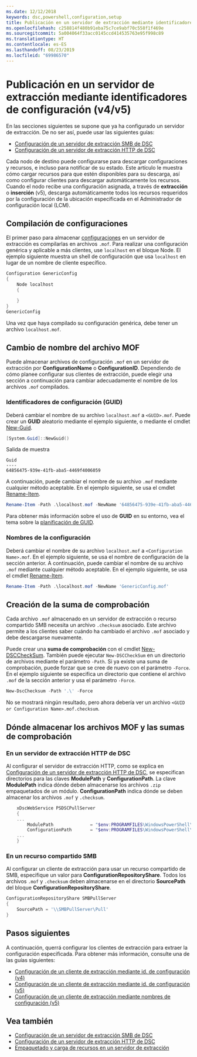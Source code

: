 ```yaml
---
ms.date: 12/12/2018
keywords: dsc,powershell,configuration,setup
title: Publicación en un servidor de extracción mediante identificadores de configuración (v4/v5)
ms.openlocfilehash: c258814f480b91eba75c7ce9abf70c558f1f469e
ms.sourcegitcommit: 5a004064f33acc0145ccd414535763e95f998c89
ms.translationtype: HT
ms.contentlocale: es-ES
ms.lasthandoff: 08/23/2019
ms.locfileid: "69986570"
---
```

# <a name="publish-to-a-pull-server-using-configuration-ids-v4v5"></a>Publicación en un servidor de extracción mediante identificadores de configuración (v4/v5)

En las secciones siguientes se supone que ya ha configurado un servidor de extracción. De no ser así, puede usar las siguientes guías:

- [Configuración de un servidor de extracción SMB de DSC](pullServerSmb.md)
- [Configuración de un servidor de extracción HTTP de DSC](pullServer.md)

Cada nodo de destino puede configurarse para descargar configuraciones y recursos, e incluso para notificar de su estado. Este artículo le muestra cómo cargar recursos para que estén disponibles para su descarga, así como configurar clientes para descargar automáticamente los recursos. Cuando el nodo recibe una configuración asignada, a través de **extracción** o **inserción** (v5), descarga automáticamente todos los recursos requeridos por la configuración de la ubicación especificada en el Administrador de configuración local (LCM).

## <a name="compile-configurations"></a>Compilación de configuraciones

El primer paso para almacenar [configuraciones](../configurations/configurations.md) en un servidor de extracción es compilarlas en archivos `.mof`. Para realizar una configuración genérica y aplicable a más clientes, use `localhost` en el bloque Node. El ejemplo siguiente muestra un shell de configuración que usa `localhost` en lugar de un nombre de cliente específico.

```powershell
Configuration GenericConfig
{
    Node localhost
    {

    }
}
GenericConfig
```

Una vez que haya compilado su configuración genérica, debe tener un archivo `localhost.mof`.

## <a name="renaming-the-mof-file"></a>Cambio de nombre del archivo MOF

Puede almacenar archivos de configuración `.mof` en un servidor de extracción por **ConfigurationName** o **ConfigurationID**. Dependiendo de cómo planee configurar sus clientes de extracción, puede elegir una sección a continuación para cambiar adecuadamente el nombre de los archivos `.mof` compilados.

### <a name="configuration-ids-guid"></a>Identificadores de configuración (GUID)

Deberá cambiar el nombre de su archivo `localhost.mof` a `<GUID>.mof`. Puede crear un **GUID** aleatorio mediante el ejemplo siguiente, o mediante el cmdlet [New-Guid](/powershell/module/microsoft.powershell.utility/new-guid).

```powershell
[System.Guid]::NewGuid()
```

Salida de muestra

```Output
Guid
----
64856475-939e-41fb-aba5-4469f4006059
```

A continuación, puede cambiar el nombre de su archivo `.mof` mediante cualquier método aceptable. En el ejemplo siguiente, se usa el cmdlet [Rename-Item](/powershell/module/microsoft.powershell.management/rename-item).

```powershell
Rename-Item -Path .\localhost.mof -NewName '64856475-939e-41fb-aba5-4469f4006059.mof'
```

Para obtener más información sobre el uso de **GUID** en su entorno, vea el tema sobre la [planificación de GUID](/powershell/dsc/secureserver#guids).

### <a name="configuration-names"></a>Nombres de la configuración

Deberá cambiar el nombre de su archivo `localhost.mof` a `<Configuration Name>.mof`. En el ejemplo siguiente, se usa el nombre de configuración de la sección anterior. A continuación, puede cambiar el nombre de su archivo `.mof` mediante cualquier método aceptable. En el ejemplo siguiente, se usa el cmdlet [Rename-Item](/powershell/module/microsoft.powershell.management/rename-item).

```powershell
Rename-Item -Path .\localhost.mof -NewName 'GenericConfig.mof'
```

## <a name="create-the-checksum"></a>Creación de la suma de comprobación

Cada archivo `.mof` almacenado en un servidor de extracción o recurso compartido SMB necesita un archivo `.checksum` asociado.
Este archivo permite a los clientes saber cuándo ha cambiado el archivo `.mof` asociado y debe descargarse nuevamente.

Puede crear una **suma de comprobación** con el cmdlet [New-DSCCheckSum](/powershell/module/psdesiredstateconfiguration/new-dscchecksum). También puede ejecutar `New-DSCCheckSum` en un directorio de archivos mediante el parámetro `-Path`.
Si ya existe una suma de comprobación, puede forzar que se cree de nuevo con el parámetro `-Force`. En el ejemplo siguiente se especifica un directorio que contiene el archivo `.mof` de la sección anterior y usa el parámetro `-Force`.

```powershell
New-DscChecksum -Path '.\' -Force
```

No se mostrará ningún resultado, pero ahora debería ver un archivo `<GUID or Configuration Name>.mof.checksum`.

## <a name="where-to-store-mof-files-and-checksums"></a>Dónde almacenar los archivos MOF y las sumas de comprobación

### <a name="on-a-dsc-http-pull-server"></a>En un servidor de extracción HTTP de DSC

Al configurar el servidor de extracción HTTP, como se explica en [Configuración de un servidor de extracción HTTP de DSC](pullServer.md), se especifican directorios para las claves **ModulePath** y **ConfigurationPath**. La clave **ModulePath** indica dónde deben almacenarse los archivos `.zip` empaquetados de un módulo. **ConfigurationPath** indica dónde se deben almacenar los archivos `.mof` y `.checksum`.

```powershell
    xDscWebService PSDSCPullServer
    {
    ...
        ModulePath              = "$env:PROGRAMFILES\WindowsPowerShell\DscService\Modules"
        ConfigurationPath       = "$env:PROGRAMFILES\WindowsPowerShell\DscService\Configuration"
    ...
    }

```

### <a name="on-an-smb-share"></a>En un recurso compartido SMB

Al configurar un cliente de extracción para usar un recurso compartido de SMB, especifique un valor para **ConfigurationRepositoryShare**.
Todos los archivos `.mof` y `.checksum` deben almacenarse en el directorio **SourcePath** del bloque **ConfigurationRepositoryShare**.

```powershell
ConfigurationRepositoryShare SMBPullServer
{
    SourcePath = '\\SMBPullServer\Pull'
}
```

## <a name="next-steps"></a>Pasos siguientes

A continuación, querrá configurar los clientes de extracción para extraer la configuración especificada. Para obtener más información, consulte una de las guías siguientes:

- [Configuración de un cliente de extracción mediante id. de configuración (v4)](pullClientConfigId4.md)
- [Configuración de un cliente de extracción mediante id. de configuración (v5)](pullClientConfigId.md)
- [Configuración de un cliente de extracción mediante nombres de configuración (v5)](pullClientConfigNames.md)

## <a name="see-also"></a>Vea también

- [Configuración de un servidor de extracción SMB de DSC](pullServerSmb.md)
- [Configuración de un servidor de extracción HTTP de DSC](pullServer.md)
- [Empaquetado y carga de recursos en un servidor de extracción](package-upload-resources.md)
